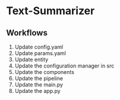 # Text-Summarizer


## Workflows

1. Update config.yaml
2. Update params.yaml
3. Update entity
4. Update the configuration manager in src
5. Update the components
6. Update the pipeline
7. Update the main.py
8. Update the app.py
